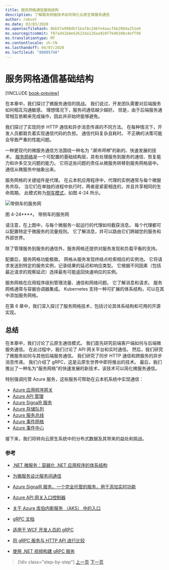 ```yaml
---
title: 服务网格通信基础结构
description: 了解服务网格技术如何简化云原生微服务通信
author: robvet
ms.date: 03/03/2020
ms.openlocfilehash: 8bb57e990dbf1baf8c246fe4aacfbb2904a251e6
ms.sourcegitcommit: f87ad41b8e62622da126aa928f7640108c4eff98
ms.translationtype: MT
ms.contentlocale: zh-CN
ms.lasthandoff: 04/07/2020
ms.locfileid: "80805748"
---
```

# <a name="service-mesh-communication-infrastructure"></a>服务网格通信基础结构

[!INCLUDE [book-preview](../../../includes/book-preview.md)]

在本章中，我们探讨了微服务通信的挑战。 我们说过，开发团队需要对后端服务如何相互沟通敏感。 理想情况下，服务间通信越少越好。 但是，由于后端服务通常相互依赖来完成操作，因此并非始终能够避免。

我们探讨了实现同步 HTTP 通信和异步消息传递的不同方法。 在每种情况下，开发人员都肩负着实现通信代码的负担。 通信代码复杂且耗时。 不正确的决策可能会导致严重的性能问题。

一种更现代的微服务通信方法围绕一种名为 *"服务网格*"的新的、快速发展的技术。 [服务网格](https://www.nginx.com/blog/what-is-a-service-mesh/)是一个可配置的基础结构层，具有处理服务到服务的通信、恢复能力和许多交叉问题的能力。 它将这些问题的责任从微服务转移到服务网格层中。 通信从微服务中抽象出来。

服务网格的关键组件是代理。 在云本机应用程序中，代理的实例通常与每个微服务共存。 当它们在单独的进程中执行时，两者是紧密相连的，并且共享相同的生命周期。 此模式称为[侧车模式](https://docs.microsoft.com/azure/architecture/patterns/sidecar)，如图 4-24 所示。

![带侧车的服务网](./media/service-mesh-with-side-car.png)

图 4-24****。 带侧车的服务网

请注意，在上图中，与每个微服务一起运行的代理如何截获消息。 每个代理都可以配置特定于微服务的流量规则。 它了解消息，并可以路由它们跨越您的服务和外部世界。

除了管理服务到服务的通信外，服务网格还提供对服务发现和负载平衡的支持。

配置后，服务网格功能极致。 网格从服务发现终结点检索相应的实例池。 它将请求发送到特定的服务实例，记录结果的延迟和响应类型。 它根据不同因素（包括最近请求的观察延迟）选择最有可能返回快速响应的实例。

服务网格在应用程序级别管理流量、通信和网络问题。 它了解消息和请求。 服务网格通常与容器协调器集成。 Kubernetes 支持一种可扩展的体系结构，可以在其中添加服务网格。

在第 6 章中，我们深入探讨了服务网格技术，包括讨论其体系结构和可用的开源实现。

## <a name="summary"></a>总结

在本章中，我们讨论了云原生通信模式。 我们首先研究前端客户端如何与后端微服务通信。 在此过程中，我们讨论了 API 网关平台和实时通信。 然后，我们研究了微服务如何与其他后端服务通信。 我们研究了同步 HTTP 通信和跨服务的异步消息传递。 我们介绍了 gRPC，这是云原生世界中即将推出的技术。 最后，我们推出了一种名为"服务网格"的快速发展的新技术，该技术可以简化微服务通信。

特别强调托管 Azure 服务，这些服务可帮助在云本机系统中实现通信：

- [Azure 应用程序网关](https://docs.microsoft.com/azure/application-gateway/overview)
- [Azure API 管理](https://azure.microsoft.com/services/api-management/)
- [Azure SignalR 服务](https://azure.microsoft.com/services/signalr-service/)
- [Azure 存储队列](https://docs.microsoft.com/azure/storage/queues/storage-queues-introduction)
- [Azure 服务总线](https://docs.microsoft.com/azure/service-bus-messaging/service-bus-messaging-overview)
- [Azure 事件网格](https://docs.microsoft.com/azure/event-grid/overview)
- [Azure 事件中心](https://azure.microsoft.com/services/event-hubs/)

接下来，我们将转向云原生系统中的分布式数据及其带来的益处和挑战。

### <a name="references"></a>参考

- [.NET 微服务：容器化 .NET 应用程序的体系结构](https://dotnet.microsoft.com/download/thank-you/microservices-architecture-ebook)

- [为微服务设计服务间通信](https://docs.microsoft.com/azure/architecture/microservices/design/interservice-communication)

- [Azure SignalR 服务，一个完全托管的服务，用于添加实时功能](https://azure.microsoft.com/blog/azure-signalr-service-a-fully-managed-service-to-add-real-time-functionality/)

- [Azure API 网关入口控制器](https://azure.github.io/application-gateway-kubernetes-ingress/)

- [关于 Azure 库伯内斯服务 （AKS） 中的入口](https://vincentlauzon.com/2018/10/10/about-ingress-in-azure-kubernetes-service-aks/)

- [gRPC 文档](https://grpc.io/docs/guides/)

- [适用于 WCF 开发人员的 gRPC](https://docs.microsoft.com/dotnet/architecture/grpc-for-wcf-developers/)

- [将 gRPC 服务与 HTTP API 进行比较](https://docs.microsoft.com/aspnet/core/grpc/comparison?view=aspnetcore-3.0)

- [使用 .NET 视频构建 gRPC 服务](https://channel9.msdn.com/Shows/The-Cloud-Native-Show/Building-Microservices-with-gRPC-and-NET)

>[!div class="step-by-step"]
>[上一页](grpc.md)
>[下一页](database-per-microservice.md)
